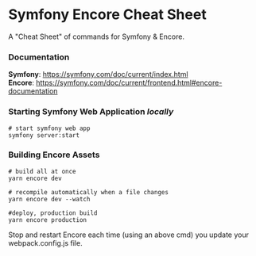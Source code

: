 # Symfony Encore Cheat Sheet
A "Cheat Sheet" of commands for Symfony &amp; Encore.

### Documentation
__Symfony__: https://symfony.com/doc/current/index.html  
__Encore__: https://symfony.com/doc/current/frontend.html#encore-documentation

### Starting Symfony Web Application _locally_
```
# start symfony web app
symfony server:start
```
    
### Building Encore Assets
```
# build all at once
yarn encore dev
```
```
# recompile automatically when a file changes
yarn encore dev --watch
```
```
#deploy, production build
yarn encore production
```
Stop and restart Encore each time (using an above cmd) you update your webpack.config.js file.
